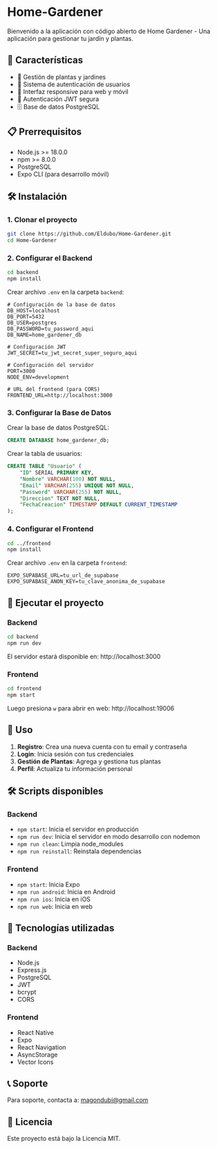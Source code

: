
# Home-Gardener

Bienvenido a la aplicación con código abierto de Home Gardener - Una aplicación para gestionar tu jardín y plantas.

## 🚀 Características

- 🌱 Gestión de plantas y jardines
- 👤 Sistema de autenticación de usuarios
- 📱 Interfaz responsive para web y móvil
- 🔐 Autenticación JWT segura
- 🗄️ Base de datos PostgreSQL

## 📋 Prerrequisitos

- Node.js >= 18.0.0
- npm >= 8.0.0
- PostgreSQL
- Expo CLI (para desarrollo móvil)

## 🛠️ Instalación

### 1. Clonar el proyecto

```bash
git clone https://github.com/Eldubo/Home-Gardener.git
cd Home-Gardener
```

### 2. Configurar el Backend

```bash
cd backend
npm install
```

Crear archivo `.env` en la carpeta `backend`:

```env
# Configuración de la base de datos
DB_HOST=localhost
DB_PORT=5432
DB_USER=postgres
DB_PASSWORD=tu_password_aqui
DB_NAME=home_gardener_db

# Configuración JWT
JWT_SECRET=tu_jwt_secret_super_seguro_aqui

# Configuración del servidor
PORT=3000
NODE_ENV=development

# URL del frontend (para CORS)
FRONTEND_URL=http://localhost:3000
```

### 3. Configurar la Base de Datos

Crear la base de datos PostgreSQL:

```sql
CREATE DATABASE home_gardener_db;
```

Crear la tabla de usuarios:

```sql
CREATE TABLE "Usuario" (
    "ID" SERIAL PRIMARY KEY,
    "Nombre" VARCHAR(100) NOT NULL,
    "Email" VARCHAR(255) UNIQUE NOT NULL,
    "Password" VARCHAR(255) NOT NULL,
    "Direccion" TEXT NOT NULL,
    "FechaCreacion" TIMESTAMP DEFAULT CURRENT_TIMESTAMP
);
```

### 4. Configurar el Frontend

```bash
cd ../frontend
npm install
```

Crear archivo `.env` en la carpeta `frontend`:

```env
EXPO_SUPABASE_URL=tu_url_de_supabase
EXPO_SUPABASE_ANON_KEY=tu_clave_anonima_de_supabase
```

## 🚀 Ejecutar el proyecto

### Backend

```bash
cd backend
npm run dev
```

El servidor estará disponible en: http://localhost:3000

### Frontend

```bash
cd frontend
npm start
```

Luego presiona `w` para abrir en web: http://localhost:19006

## 📱 Uso

1. **Registro**: Crea una nueva cuenta con tu email y contraseña
2. **Login**: Inicia sesión con tus credenciales
3. **Gestión de Plantas**: Agrega y gestiona tus plantas
4. **Perfil**: Actualiza tu información personal

## 🛠️ Scripts disponibles

### Backend
- `npm start`: Inicia el servidor en producción
- `npm run dev`: Inicia el servidor en modo desarrollo con nodemon
- `npm run clean`: Limpia node_modules
- `npm run reinstall`: Reinstala dependencias

### Frontend
- `npm start`: Inicia Expo
- `npm run android`: Inicia en Android
- `npm run ios`: Inicia en iOS
- `npm run web`: Inicia en web

## 🔧 Tecnologías utilizadas

### Backend
- Node.js
- Express.js
- PostgreSQL
- JWT
- bcrypt
- CORS

### Frontend
- React Native
- Expo
- React Navigation
- AsyncStorage
- Vector Icons

## 📞 Soporte

Para soporte, contacta a: magondubi@gmail.com

## 📄 Licencia

Este proyecto está bajo la Licencia MIT.

